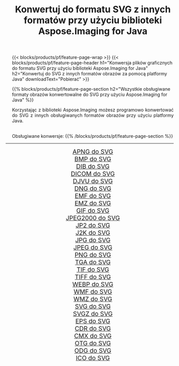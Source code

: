 ﻿---
title: Konwertuj do formatu SVG z innych formatów przy użyciu biblioteki Aspose.Imaging for Java 
weight: 3920
url: /pl/java/conversion/to/svg/ 
lang: pl
langdirlevel: 2
locales: zh-hans,ja,it,ru,de,es,fr,nl,id,lt,pl,pt,vi,tr,ko,zh-hant,ar,hi,th,sv,cs,uk,he
description: Za pomocą Aspose.Imaging możesz konwertować do SVG z innych formatów przy użyciu Javy
---

{{< blocks/products/pf/feature-page-wrap >}}
{{< blocks/products/pf/feature-page-header h1="Konwersja plików graficznych do formatu SVG przy użyciu biblioteki Aspose.Imaging for Java" h2="Konwertuj do SVG z innych formatów obrazów za pomocą platformy Java" downloadText="Pobierać" >}}


{{% blocks/products/pf/feature-page-section  h2="Wszystkie obsługiwane formaty obrazów konwertowalne do SVG przy użyciu Aspose.Imaging for Java" %}}
<p align=justify>Korzystając z biblioteki Aspose.Imaging możesz programowo konwertować do SVG z innych obsługiwanych formatów obrazów przy użyciu platformy Java.</p>
<br/>
Obsługiwane konwersje:
{{% /blocks/products/pf/feature-page-section %}}
<div class="container-fluid productfamilypage bg-gray">
    <div class="convertypes bg-gray agp-content section">
        <div class="container">
		<hr style="margin-left:-20px;"/>
		<div class="row other-converters" style="gap: 10px;font-size: 19px;text-align:center;">
		    <div class='col-md-2 other-converter remove-lp remove-rp'><a href="/imaging/pl/java/conversion/apng-to-svg/" style="padding:15px;">APNG do SVG</a></div>
<div class='col-md-2 other-converter remove-lp remove-rp'><a href="/imaging/pl/java/conversion/bmp-to-svg/" style="padding:15px;">BMP do SVG</a></div>
<div class='col-md-2 other-converter remove-lp remove-rp'><a href="/imaging/pl/java/conversion/dib-to-svg/" style="padding:15px;">DIB do SVG</a></div>
<div class='col-md-2 other-converter remove-lp remove-rp'><a href="/imaging/pl/java/conversion/dicom-to-svg/" style="padding:15px;">DICOM do SVG</a></div>
<div class='col-md-2 other-converter remove-lp remove-rp'><a href="/imaging/pl/java/conversion/djvu-to-svg/" style="padding:15px;">DJVU do SVG</a></div>
<div class='col-md-2 other-converter remove-lp remove-rp'><a href="/imaging/pl/java/conversion/dng-to-svg/" style="padding:15px;">DNG do SVG</a></div>
<div class='col-md-2 other-converter remove-lp remove-rp'><a href="/imaging/pl/java/conversion/emf-to-svg/" style="padding:15px;">EMF do SVG</a></div>
<div class='col-md-2 other-converter remove-lp remove-rp'><a href="/imaging/pl/java/conversion/emz-to-svg/" style="padding:15px;">EMZ do SVG</a></div>
<div class='col-md-2 other-converter remove-lp remove-rp'><a href="/imaging/pl/java/conversion/gif-to-svg/" style="padding:15px;">GIF do SVG</a></div>
<div class='col-md-2 other-converter remove-lp remove-rp'><a href="/imaging/pl/java/conversion/jpeg2000-to-svg/" style="padding:15px;">JPEG2000 do SVG</a></div>
<div class='col-md-2 other-converter remove-lp remove-rp'><a href="/imaging/pl/java/conversion/jp2-to-svg/" style="padding:15px;">JP2 do SVG</a></div>
<div class='col-md-2 other-converter remove-lp remove-rp'><a href="/imaging/pl/java/conversion/j2k-to-svg/" style="padding:15px;">J2K do SVG</a></div>
<div class='col-md-2 other-converter remove-lp remove-rp'><a href="/imaging/pl/java/conversion/jpg-to-svg/" style="padding:15px;">JPG do SVG</a></div>
<div class='col-md-2 other-converter remove-lp remove-rp'><a href="/imaging/pl/java/conversion/jpeg-to-svg/" style="padding:15px;">JPEG do SVG</a></div>
<div class='col-md-2 other-converter remove-lp remove-rp'><a href="/imaging/pl/java/conversion/png-to-svg/" style="padding:15px;">PNG do SVG</a></div>
<div class='col-md-2 other-converter remove-lp remove-rp'><a href="/imaging/pl/java/conversion/tga-to-svg/" style="padding:15px;">TGA do SVG</a></div>
<div class='col-md-2 other-converter remove-lp remove-rp'><a href="/imaging/pl/java/conversion/tif-to-svg/" style="padding:15px;">TIF do SVG</a></div>
<div class='col-md-2 other-converter remove-lp remove-rp'><a href="/imaging/pl/java/conversion/tiff-to-svg/" style="padding:15px;">TIFF do SVG</a></div>
<div class='col-md-2 other-converter remove-lp remove-rp'><a href="/imaging/pl/java/conversion/webp-to-svg/" style="padding:15px;">WEBP do SVG</a></div>
<div class='col-md-2 other-converter remove-lp remove-rp'><a href="/imaging/pl/java/conversion/wmf-to-svg/" style="padding:15px;">WMF do SVG</a></div>
<div class='col-md-2 other-converter remove-lp remove-rp'><a href="/imaging/pl/java/conversion/wmz-to-svg/" style="padding:15px;">WMZ do SVG</a></div>
<div class='col-md-2 other-converter remove-lp remove-rp'><a href="/imaging/pl/java/conversion/svg-to-svg/" style="padding:15px;">SVG do SVG</a></div>
<div class='col-md-2 other-converter remove-lp remove-rp'><a href="/imaging/pl/java/conversion/svgz-to-svg/" style="padding:15px;">SVGZ do SVG</a></div>
<div class='col-md-2 other-converter remove-lp remove-rp'><a href="/imaging/pl/java/conversion/eps-to-svg/" style="padding:15px;">EPS do SVG</a></div>
<div class='col-md-2 other-converter remove-lp remove-rp'><a href="/imaging/pl/java/conversion/cdr-to-svg/" style="padding:15px;">CDR do SVG</a></div>
<div class='col-md-2 other-converter remove-lp remove-rp'><a href="/imaging/pl/java/conversion/cmx-to-svg/" style="padding:15px;">CMX do SVG</a></div>
<div class='col-md-2 other-converter remove-lp remove-rp'><a href="/imaging/pl/java/conversion/otg-to-svg/" style="padding:15px;">OTG do SVG</a></div>
<div class='col-md-2 other-converter remove-lp remove-rp'><a href="/imaging/pl/java/conversion/odg-to-svg/" style="padding:15px;">ODG do SVG</a></div>
<div class='col-md-2 other-converter remove-lp remove-rp'><a href="/imaging/pl/java/conversion/ico-to-svg/" style="padding:15px;">ICO do SVG</a></div>
                </div>
        </div>
    </div>
</div>
<br/>

